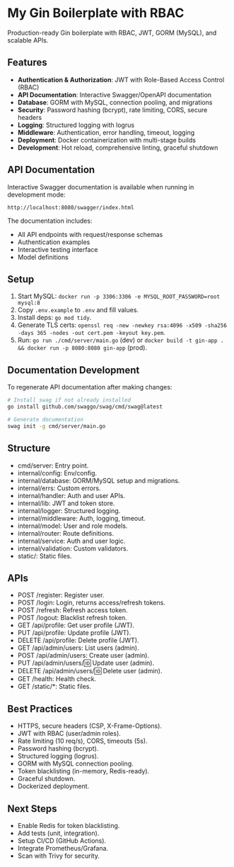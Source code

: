 # My Gin Boilerplate with RBAC

Production-ready Gin boilerplate with RBAC, JWT, GORM (MySQL), and scalable APIs.

## Features

- **Authentication & Authorization**: JWT with Role-Based Access Control (RBAC)
- **API Documentation**: Interactive Swagger/OpenAPI documentation
- **Database**: GORM with MySQL, connection pooling, and migrations
- **Security**: Password hashing (bcrypt), rate limiting, CORS, secure headers
- **Logging**: Structured logging with logrus
- **Middleware**: Authentication, error handling, timeout, logging
- **Deployment**: Docker containerization with multi-stage builds
- **Development**: Hot reload, comprehensive linting, graceful shutdown

## API Documentation

Interactive Swagger documentation is available when running in development mode:

```
http://localhost:8080/swagger/index.html
```

The documentation includes:
- All API endpoints with request/response schemas
- Authentication examples
- Interactive testing interface
- Model definitions

## Setup
1. Start MySQL: `docker run -p 3306:3306 -e MYSQL_ROOT_PASSWORD=root mysql:8`
2. Copy `.env.example` to `.env` and fill values.
3. Install deps: `go mod tidy`.
4. Generate TLS certs: `openssl req -new -newkey rsa:4096 -x509 -sha256 -days 365 -nodes -out cert.pem -keyout key.pem`.
5. Run: `go run ./cmd/server/main.go` (dev) or `docker build -t gin-app . && docker run -p 8080:8080 gin-app` (prod).

## Documentation Development

To regenerate API documentation after making changes:

```bash
# Install swag if not already installed
go install github.com/swaggo/swag/cmd/swag@latest

# Generate documentation
swag init -g cmd/server/main.go
```

## Structure
- cmd/server: Entry point.
- internal/config: Env/config.
- internal/database: GORM/MySQL setup and migrations.
- internal/errs: Custom errors.
- internal/handler: Auth and user APIs.
- internal/lib: JWT and token store.
- internal/logger: Structured logging.
- internal/middleware: Auth, logging, timeout.
- internal/model: User and role models.
- internal/router: Route definitions.
- internal/service: Auth and user logic.
- internal/validation: Custom validators.
- static/: Static files.

## APIs
- POST /register: Register user.
- POST /login: Login, returns access/refresh tokens.
- POST /refresh: Refresh access token.
- POST /logout: Blacklist refresh token.
- GET /api/profile: Get user profile (JWT).
- PUT /api/profile: Update profile (JWT).
- DELETE /api/profile: Delete profile (JWT).
- GET /api/admin/users: List users (admin).
- POST /api/admin/users: Create user (admin).
- PUT /api/admin/users/:id: Update user (admin).
- DELETE /api/admin/users/:id: Delete user (admin).
- GET /health: Health check.
- GET /static/*: Static files.

## Best Practices
- HTTPS, secure headers (CSP, X-Frame-Options).
- JWT with RBAC (user/admin roles).
- Rate limiting (10 req/s), CORS, timeouts (5s).
- Password hashing (bcrypt).
- Structured logging (logrus).
- GORM with MySQL connection pooling.
- Token blacklisting (in-memory, Redis-ready).
- Graceful shutdown.
- Dockerized deployment.

## Next Steps
- Enable Redis for token blacklisting.
- Add tests (unit, integration).
- Setup CI/CD (GitHub Actions).
- Integrate Prometheus/Grafana.
- Scan with Trivy for security.